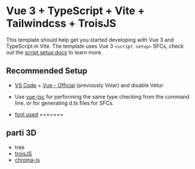 # Vue 3 + TypeScript + Vite + Tailwindcss + TroisJS

This template should help get you started developing with Vue 3 and TypeScript in Vite. The template uses Vue 3 `<script setup>` SFCs, check out the [script setup docs](https://v3.vuejs.org/api/sfc-script-setup.html#sfc-script-setup) to learn more.

## Recommended Setup

- [VS Code](https://code.visualstudio.com/) + [Vue - Official](https://marketplace.visualstudio.com/items?itemName=Vue.volar) (previously Volar) and disable Vetur

- Use [vue-tsc](https://github.com/vuejs/language-tools/tree/master/packages/tsc) for performing the same type checking from the command line, or for generating d.ts files for SFCs.


- [font used](https://fonts.google.com/selection/embed)
=======
## parti 3D
- tree
- [troisJS](https://troisjs.github.io/guide/)
- [chroma-js](https://www.npmjs.com/package/chroma-js)

